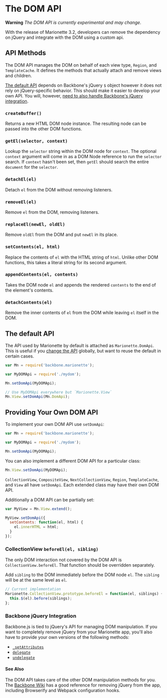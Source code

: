 # The DOM API

**Warning** *The DOM API is currently experimental and may change.*

With the release of Marionette 3.2, developers can remove the dependency on
jQuery and integrate with the DOM using a custom api.

## API Methods

The DOM API manages the DOM on behalf of each view type, `Region`, and `TemplateCache`.
It defines the methods that actually attach and remove views and children.

[The default API](#the-default-api) depends on Backbone's jQuery `$` object however it does not
rely on jQuery-specific behavior. This should make it easier to develop your own
API. You will, however, [need to also handle Backbone's jQuery integration](#backbone-jquery-integration).

### `createBuffer()`

Returns a new HTML DOM node instance. The resulting node can be passed into the
other DOM functions.

### `getEl(selector, context)`

Lookup the `selector` string within the DOM node for `context`. The optional
`context` argument will come in as a DOM Node reference to run the `selector`
search. If `context` hasn't been set, then `getEl` should search the entire
`document` for the `selector`.

### `detachEl(el)`

Detach `el` from the DOM without removing listeners.

### `removeEl(el)`

Remove `el` from the DOM, removing listeners.

### `replaceEl(newEl, oldEl)`

Remove `oldEl` from the DOM and put `newEl` in its place.

### `setContents(el, html)`

Replace the contents of `el` with the HTML string of `html`. Unlike other DOM
functions, this takes a literal string for its second argument.

### `appendContents(el, contents)`

Takes the DOM node `el` and appends the rendered `contents` to the end of the
element's contents.

### `detachContents(el)`

Remove the inner contents of `el` from the DOM while leaving `el` itself in the
DOM.

## The default API

The API used by Marionette by default is attached as `Marionette.DomApi`.
This is useful if you [change the API](#providing-your-own-dom-api) globally,
but want to reuse the default in certain cases.

```javascript
var Mn = require('backbone.marionette');

var MyDOMApi = require('./mydom');

Mn.setDomApi(MyDOMApi);

// Use MyDOMApi everywhere but `Marionette.View`
Mn.View.setDomApi(Mn.DomApi);
```

## Providing Your Own DOM API

To implement your own DOM API use `setDomApi`:

```javascript
var Mn = require('backbone.marionette');

var MyDOMApi = require('./mydom');

Mn.setDomApi(MyDOMApi);
```

You can also implement a different DOM API for a particular class:

```javascript
Mn.View.setDomApi(MyDOMApi);
```

`CollectionView`, `CompositeView`, `NextCollectionView`, `Region`, `TemplateCache`,
and `View` all have `setDomApi`. Each extended class may have their own DOM API.

Additionally a DOM API can be partially set:

```javascript
var MyView = Mn.View.extend();

MyView.setDomApi({
  setContents: function(el, html) {
    el.innerHTML = html;
  }
});
```

### CollectionView `beforeEl(el, sibling)`

The only DOM interaction not covered by the DOM API is `CollectionView.beforeEl`.
That function should be overridden separately.

Add `sibling` to the DOM immediately before the DOM node `el`. The `sibling`
will be at the same level as `el`.

```javascript
// Current implementation
Marionette.CollectionView.prototype.beforeEl = function(el, siblings) {
  this.$(el).before(siblings);
};
```

### Backbone jQuery Integration

Backbone.js is tied to jQuery's API for managing DOM manipulation. If you want
to completely remove jQuery from your Marionette app, you'll also have to
provide your own versions of the following methods:

* [`_setAttributes`](http://backbonejs.org/docs/backbone.html#section-170)
* [`delegate`](http://backbonejs.org/docs/backbone.html#section-165)
* [`undelegate`](http://backbonejs.org/docs/backbone.html#section-167)

#### See Also

The DOM API takes care of the other DOM manipulation methods for you. The
[Backbone Wiki](https://github.com/jashkenas/backbone/wiki/using-backbone-without-jquery)
has a good reference for removing jQuery from the app, including Browserify and
Webpack configuration hooks.
